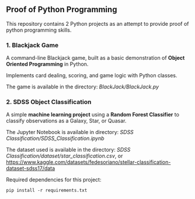 ## Proof of Python Programming

This repository contains 2 Python projects as an attempt to provide proof of python programming skills. 

### 1. Blackjack Game
A command-line Blackjack game, built as a basic demonstration of **Object Oriented Programming** in Python. 

Implements card dealing, scoring, and game logic with Python classes.

The game is available in the directory: *BlackJack/BlackJack.py*

### 2. SDSS Object Classification
A simple **machine learning project** using a **Random Forest Classifier** to classify observations as a Galaxy, Star, or Quasar.

The Jupyter Notebook is available in directory: *SDSS Classification/SDSS_Classification.ipynb*

The dataset used is available in the directory: *SDSS Classification/dataset/star_classification.csv*, or https://www.kaggle.com/datasets/fedesoriano/stellar-classification-dataset-sdss17/data

Required dependencies for this project:  
````
pip install -r requirements.txt
````
